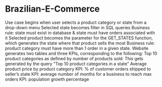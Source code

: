 # Brazilian-E-Commerce

Use case begins when user selects a product category or state from a drop-down menu
Selected state becomes filter in SQL queries
Business rule: state must exist in database & state must have orders associated with it
Selected product becomes the parameter for the GET_STATES function, which generates the state where that product sells the most
Business rule: product category must have more than 1 order in a given state.
Website generates two tables and three KPIs, corresponding to the following:
Top 10 product categories as defined by number of products sold: This gets generated by the query “Top 10 product categories in a state”
Average product price by product category
KPI: % of customer orders shipped to seller’s state
KPI: average number of months for a business to reach max orders
KPI: population growth percentage
